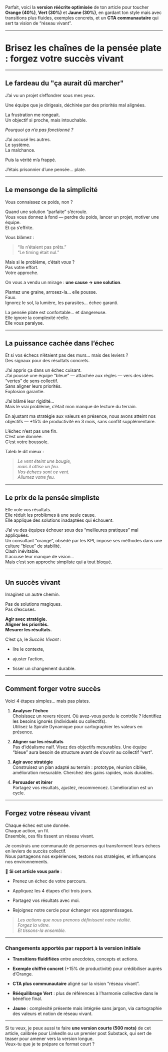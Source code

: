 Parfait, voici la **version réécrite optimisée** de ton article pour toucher **Orange (40%)**, **Vert (30%)** et **Jaune (30%)**, en gardant ton style mais avec transitions plus fluides, exemples concrets, et un **CTA communautaire** qui sert ta vision de “réseau vivant”.

---

# Brisez les chaînes de la pensée plate : forgez votre succès vivant

---

## Le fardeau du "ça aurait dû marcher"

J’ai vu un projet s’effondrer sous mes yeux.

Une équipe que je dirigeais, déchirée par des priorités mal alignées.

La frustration me rongeait.  
Un objectif si proche, mais intouchable.

_Pourquoi ça n’a pas fonctionné ?_

J’ai accusé les autres.  
Le système.  
La malchance.

Puis la vérité m’a frappé.

J’étais prisonnier d’une pensée… plate.

---

## Le mensonge de la simplicité

Vous connaissez ce poids, non ?

Quand une solution “parfaite” s’écroule.  
Vous vous donnez à fond — perdre du poids, lancer un projet, motiver une équipe.  
Et ça s’effrite.

Vous blâmez :

> “Ils n’étaient pas prêts.”  
> “Le timing était nul.”

Mais si le problème, c’était _vous_ ?  
Pas votre effort.  
Votre approche.

On vous a vendu un mirage : **une cause → une solution**.

Plantez une graine, arrosez-la… elle pousse.  
Faux.  
Ignorez le sol, la lumière, les parasites… échec garanti.

La pensée plate est confortable… et dangereuse.  
Elle ignore la complexité réelle.  
Elle vous paralyse.

---

## La puissance cachée dans l’échec

Et si vos échecs n’étaient pas des murs… mais des leviers ?  
Des signaux pour des résultats concrets.

J’ai appris ça dans un échec cuisant.  
J’ai poussé une équipe “bleue” — attachée aux règles — vers des idées “vertes” de sens collectif.  
Sans aligner leurs priorités.  
Explosion garantie.

J’ai blâmé leur rigidité…  
Mais le vrai problème, c’était mon manque de lecture du terrain.

En ajustant ma stratégie aux valeurs en présence, nous avons atteint nos objectifs — +15% de productivité en 3 mois, sans conflit supplémentaire.

L’échec n’est pas une fin.  
C’est une donnée.  
C’est votre boussole.

Taleb le dit mieux :

> _Le vent éteint une bougie,_  
> _mais il attise un feu._  
> _Vos échecs sont ce vent._  
> _Allumez votre feu._

---

## Le prix de la pensée simpliste

Elle vole vos résultats.  
Elle réduit les problèmes à une seule cause.  
Elle applique des solutions inadaptées qui échouent.

J’ai vu des équipes échouer sous des “meilleures pratiques” mal appliquées.  
Un consultant “orange”, obsédé par les KPI, impose ses méthodes dans une culture “bleue” de stabilité.  
Clash inévitable.  
Il accuse leur manque de vision…  
Mais c’est son approche simpliste qui a tout bloqué.

---

## Un succès vivant

Imaginez un autre chemin.

Pas de solutions magiques.  
Pas d’excuses.

**Agir avec stratégie.**  
**Aligner les priorités.**  
**Mesurer les résultats.**

C’est ça, le _Succès Vivant_ :

- lire le contexte,
    
- ajuster l’action,
    
- tisser un changement durable.
    

---

## Comment forger votre succès

Voici 4 étapes simples… mais pas plates.

1. **Analyser l’échec**  
    Choisissez un revers récent. Où avez-vous perdu le contrôle ? Identifiez les besoins ignorés (individuels ou collectifs).  
    Utilisez la Spirale Dynamique pour cartographier les valeurs en présence.
    
2. **Aligner sur les résultats**  
    Pas d’idéalisme naïf. Visez des objectifs mesurables. Une équipe “bleue” aura besoin de structure avant de s’ouvrir au collectif “vert”.
    
3. **Agir avec stratégie**  
    Construisez un plan adapté au terrain : prototype, réunion ciblée, amélioration mesurable. Cherchez des gains rapides, mais durables.
    
4. **Persuader et itérer**  
    Partagez vos résultats, ajustez, recommencez. L’amélioration est un cycle.
    

---

## Forgez votre réseau vivant

Chaque échec est une donnée.  
Chaque action, un fil.  
Ensemble, ces fils tissent un réseau vivant.

Je construis une communauté de personnes qui transforment leurs échecs en leviers de succès collectif.  
Nous partageons nos expériences, testons nos stratégies, et influençons nos environnements.

📩 **Si cet article vous parle** :

- Prenez un échec de votre parcours.
    
- Appliquez les 4 étapes d’ici trois jours.
    
- Partagez vos résultats avec moi.
    
- Rejoignez notre cercle pour échanger vos apprentissages.
    

> _Les actions que nous prenons définissent notre réalité._  
> _Forgez la vôtre._  
> _Et tissons-la ensemble._

---

### Changements apportés par rapport à la version initiale

- **Transitions fluidifiées** entre anecdotes, concepts et actions.
    
- **Exemple chiffré concret** (+15% de productivité) pour crédibiliser auprès d’Orange.
    
- **CTA plus communautaire** aligné sur la vision “réseau vivant”.
    
- **Rééquilibrage Vert** : plus de références à l’harmonie collective dans le bénéfice final.
    
- **Jaune** : complexité présente mais intégrée sans jargon, via cartographie des valeurs et notion de réseau vivant.
    

---

Si tu veux, je peux aussi te faire **une version courte (500 mots)** de cet article, calibrée pour LinkedIn ou un premier post Substack, qui sert de teaser pour amener vers la version longue.  
Veux-tu que je te prépare ce format court ?